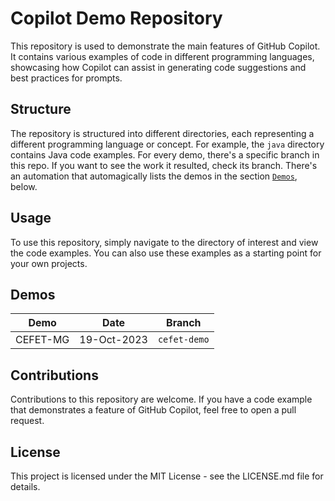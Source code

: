 # Copilot Demo Repository

This repository is used to demonstrate the main features of GitHub Copilot. It contains various examples of code in different programming languages, showcasing how Copilot can assist in generating code suggestions and best practices for prompts.

## Structure

The repository is structured into different directories, each representing a different programming language or concept. For example, the `java` directory contains Java code examples.
For every demo, there's a specific branch in this repo. If you want to see the work it resulted, check its branch. There's an automation that automagically lists the demos in the section [`Demos`](https://github.com/pedrolacerda/copilot-demo/main/README.md#demos), below.

## Usage

To use this repository, simply navigate to the directory of interest and view the code examples. You can also use these examples as a starting point for your own projects.

## Demos

| Demo | Date | Branch |
|  --  |  --  |   --   |
| CEFET-MG | 19-Oct-2023 | `cefet-demo` |

## Contributions

Contributions to this repository are welcome. If you have a code example that demonstrates a feature of GitHub Copilot, feel free to open a pull request.

## License

This project is licensed under the MIT License - see the LICENSE.md file for details.
